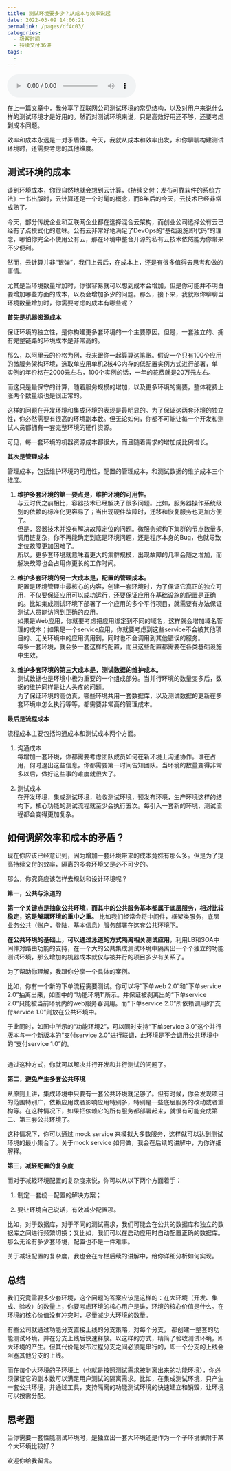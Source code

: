 ```yaml
---
title: 测试环境要多少？从成本与效率说起
date: 2022-03-09 14:06:21
permalink: /pages/df4c03/
categories:
  - 极客时间
  - 持续交付36讲
tags:
  - 
---
```

<audio title="09.测试环境要多少？从成本与效率说起" src="https://static001.geekbang.org/resource/audio/fc/e7/fc2eb8c427628f1473fc5da431147ae7.mp3" controls="controls"></audio> 
<p>在上一篇文章中，我分享了互联网公司测试环境的常见结构，以及对用户来说什么样的测试环境才是好用的。然而对测试环境来说，只是高效好用还不够，还要考虑到成本问题。</p>
<p>效率和成本永远是一对矛盾体。今天，我就从成本和效率出发，和你聊聊构建测试环境时，还需要考虑的其他维度。</p>
<h2>测试环境的成本</h2>
<p>谈到环境成本，你很自然地就会想到云计算，《持续交付：发布可靠软件的系统方法》一书出版时，云计算还是一个时髦的概念，而8年后的今天，云技术已经非常成熟了。</p>
<p>今天，部分传统企业和互联网企业都在选择混合云架构，而创业公司选择公有云已经有了点模式化的意味。公有云非常好地满足了DevOps的“基础设施即代码”的理念，哪怕你完全不使用公有云，那在环境中整合开源的私有云技术依然能为你带来不少便利。</p>
<p>然而，云计算并非“银弹”，我们上云后，在成本上，还是有很多值得去思考和做的事情。</p>
<p>尤其是当环境数量增加时，你很容易就可以想到成本会增加，但是你可能并不明白要增加哪些方面的成本，以及会增加多少的问题。那么，接下来，我就跟你聊聊当环境数量增加时，你需要考虑的成本有哪些呢？</p>
<p><strong>首先是机器资源成本</strong></p>
<p>保证环境的独立性，是你构建更多套环境的一个主要原因。但是，一套独立的、拥有完整链路的环境成本是非常高的。</p><!-- [[[read_end]]] -->
<p>那么，以阿里云的价格为例，我来跟你一起算算这笔账。假设一个只有100个应用的微服务架构环境，选取单应用单机2核4G内存的低配置实例方式进行部署，单实例的年价格在2000元左右，100个实例的话，一年的花费就是20万元左右。</p>
<p>而这只是最保守的计算，随着服务规模的增加，以及更多环境的需要，整体花费上涨两个数量级也是很正常的。</p>
<p>这样的问题在开发环境和集成环境的表现是最明显的。为了保证这两套环境的独立性，你必然需要有很高的环境副本数。但无论如何，你都不可能让每一个开发和测试人员都拥有一套完整环境的硬件资源。</p>
<p>可见，每一套环境的机器资源成本都很大，而且随着需求的增加成比例增长。</p>
<p><strong>其次是管理成本</strong></p>
<p>管理成本，包括维护环境的可用性，配置的管理成本，和测试数据的维护成本三个维度。</p>
<ol>
<li>
<p><strong>维护多套环境的第一要点是，维护环境的可用性。</strong><br />
与云时代之前相比，容器技术已经解决了很多问题。比如，服务器操作系统级别的依赖的标准化更容易了；当出现硬件故障时，迁移和恢复服务也更加方便了。<br />
但是，容器技术并没有解决故障定位的问题。微服务架构下集群的节点数量多, 调用链复杂，你不再能确定到底是环境问题，还是程序本身的Bug，也就导致定位故障更加困难了。<br />
所以，更多套环境就意味着更大的集群规模，出现故障的几率会随之增加，而解决故障也会占用你更长的工作时间。</p>
</li>
<li>
<p><strong>维护多套环境的另一大成本是，配置的管理成本。</strong><br />
配置是环境管理中最核心的内容，创建一套环境时，为了保证它真正的独立可用，不仅要保证应用可以成功运行，还要保证应用在基础设施的配置是正确的。比如集成测试环境下部署了一个应用的多个平行项目，就需要有办法保证测试人员能访问到正确的应用。<br />
如果是Web应用，你就要考虑把应用绑定到不同的域名，这样就会增加域名管理的成本；如果是一个service应用，你就要考虑到这些service不会被其他项目的、无关环境中的应用调用到，同时也不会调用到其他错误的服务。<br />
每多一套环境，就会多一套这样的配置，而且这些配置都需要在各类基础设施中生效。</p>
</li>
<li>
<p><strong>维护多套环境的第三大成本是，测试数据的维护成本。</strong><br />
测试数据也是环境中极为重要的一个组成部分。当并行环境的数量变多后，数据的维护同样是让人头疼的问题。<br />
为了保证环境的高仿真，哪些环境共用一套数据库，以及测试数据的更新在多套环境中怎么执行等等，都需要非常高的管理成本。</p>
</li>
</ol>
<p><strong>最后是流程成本</strong></p>
<p>流程成本主要包括沟通成本和测试成本两个方面。</p>
<ol>
<li>
<p>沟通成本<br />
每增加一套环境，你都需要考虑团队成员如何在新环境上沟通协作。谁在占用，何时退出这些信息，你都需要第一时间告知团队。当环境的数量变得非常多以后，做好这些事的难度就很大了。</p>
</li>
<li>
<p>测试成本<br />
在开发环境，集成测试环境，验收测试环境，预发布环境，生产环境这样的结构下，核心功能的测试流程就至少会执行五次。每引入一套新的环境，测试流程都会变得更加复杂。</p>
</li>
</ol>
<h2>如何调解效率和成本的矛盾？</h2>
<p>现在你应该已经意识到，因为增加一套环境带来的成本竟然有那么多。但是为了提高持续交付的效率，隔离的多套环境又是必不可少的。</p>
<p>那么，你究竟应该怎样去规划和设计环境呢？</p>
<p><strong>第一，公共与泳道的</strong></p>
<p><strong>第一个关键点是抽象公共环境，而其中的公共服务基本都属于底层服务，相对比较稳定，这是解耦环境的重中之重。</strong> 比如我们经常会将中间件，框架类服务，底层业务公共（账户，登陆，基本信息）服务部署在这套公共环境下。</p>
<p><strong>在公共环境的基础上，可以通过泳道的方式隔离相关测试应用</strong>，利用LB和SOA中间件对路由功能的支持，在一个大的公共集成测试环境中隔离出一个个独立的功能测试环境，那么增加的机器成本就仅与被并行的项目多少有关系了。</p>
<p>为了帮助你理解，我跟你分享一个具体的案例。</p>
<p>比如，你有一个新的下单流程需要测试。你可以将“下单web 2.0”和“下单service 2.0”抽离出来，如图中的“功能环境1”所示。并保证被剥离出的“下单service 2.0”只能被当前环境内的web服务器调用。而“下单service 2.0”所依赖调用的“支付service 1.0”则放在公共环境中。</p>
<p>于此同时，如图中所示的“功能环境2”，可以同时支持“下单service 3.0”这个并行版本与一个新版本的“支付service 2.0”进行联调，此环境是不会调用公共环境中的“支付service 1.0”的。</p>
<p><img src="https://static001.geekbang.org/resource/image/a4/d0/a4497ca9571f432cf1e82629161872d0.png" alt="" /></p>
<p>通过这种方式，你就可以解决并行开发和并行测试的问题了。</p>
<p><strong>第二，避免产生多套公共环境</strong></p>
<p>从原则上讲，集成环境中只要有一套公共环境就足够了。但有时候，你会发现项目的范围特别广，依赖应用或者影响应用特别多，特别是一些底层服务的改动或者重构等。在这种情况下，如果把依赖它的所有服务都部署起来，就很有可能变成第二、第三套公共环境了。</p>
<p>这种情况下，你可以通过 mock service 来模拟大多数服务，这样就可以达到测试环境的最小集合了。关于mock service 如何做，我会在后续的讲解中，为你详细解释。</p>
<p><strong>第三，减轻配置的复杂度</strong></p>
<p>而对于减轻环境配置的复杂度来说，你可以从以下两个方面着手：</p>
<ol>
<li>
<p>制定一套统一配置的解决方案；</p>
</li>
<li>
<p>要让环境自己说话，有效减少配置项。</p>
</li>
</ol>
<p>比如，对于数据库，对于不同的测试需求，我们可能会在公共的数据库和独立的数据库之间进行频繁切换；又比如，我们可以在启动应用时自动配置正确的数据库。那么无论有多少套环境，配置也不是一件难事。</p>
<p>关于减轻配置的复杂度，我也会在专栏后续的讲解中，给你详细分析如何实现。</p>
<h2>总结</h2>
<p>我们究竟需要多少套环境，这个问题的答案应该是这样的：在大环境（开发、集成、验收）的数量上，你要考虑环境的核心用户是谁，环境的核心价值是什么。在环境的核心价值没有冲突时，尽量减少大环境的数量。</p>
<p>有些公司就通过功能分支直接上线的分支策略，对每个分支， 都创建一整套的功能测试环境，并在分支上线后快速释放。以这样的方式，精简了验收测试环境，即大环境的产生。但其代价是发布过程分支之间必须是串行的，即一个分支的上线会阻塞其他分支的上线。</p>
<p>而在每个大环境的子环境上（也就是按照测试需求被剥离出来的功能环境），你必须保证它的副本数可以满足用户测试的隔离需求。比如，在集成测试环境，只产生一套公共环境，并通过工具，支持隔离的功能测试环境的快速建立和销毁，让环境可以按需分配。</p>
<h2>思考题</h2>
<p>当你需要一套性能测试环境时，是独立出一套大环境还是作为一个子环境依附于某个大环境比较好？</p>
<p>欢迎你给我留言。</p>
<p></p>
